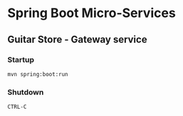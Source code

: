 # Spring Boot Micro-Services

## Guitar Store - Gateway service

### Startup

`mvn spring:boot:run`

### Shutdown

`CTRL-C`
